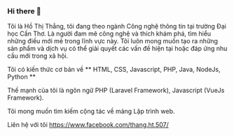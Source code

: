 ### Hi there 👋
Tôi là Hồ Thị Thẳng, tôi đang theo ngành Công nghệ thông tin tại trường Đại học Cần Thơ. Là người đam mê công nghệ và thích khám phá, tìm hiểu những điều mới mẻ trong lĩnh vực này. Tôi luôn mong muốn tạo ra những sản phẩm và dịch vụ có thể giải quyết các vấn đề hiện tại hoặc đáp ứng nhu cầu mới trong xã hội.

Tôi có kiến thức cơ bản về ** HTML, CSS, Javascript, PHP, Java, NodeJs, Python **

Thế mạnh của tôi là ngôn ngữ PHP (Laravel Framework), Javascript (VueJs Framework).

Tôi mong muốn tìm kiếm cộng tác về mảng Lập trình web.

Liên hệ với tôi
https://www.facebook.com/thang.ht.507/
         
